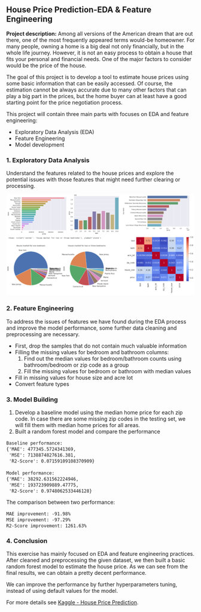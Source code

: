 ## House Price Prediction-EDA & Feature Engineering

**Project description:** 
Among all versions of the American dream that are out there, one of the most frequently appeared terms would-be homeowner. For many people, owning a home is a big deal not only financially, but in the whole life journey. However, it is not an easy process to obtain a house that fits your personal and financial needs. One of the major factors to consider would be the price of the house.

The goal of this project is to develop a tool to estimate house prices using some basic information that can be easily accessed. Of course, the estimation cannot be always accurate due to many other factors that can play a big part in the prices, but the home buyer can at least have a good starting point for the price negotiation process.

This project will contain three main parts with focuses on EDA and feature engineering:
* Exploratory Data Analysis (EDA)
* Feature Engineering
* Model development

### 1. Exploratory Data Analysis

Understand the features related to the house prices and explore the potential issues with those features that might need further clearing or processing. 

<img src="images/thumbnail_images/house_price_prediction.png?raw=true"/>

### 2. Feature Engineering

To address the issues of features we have found during the EDA process and improve the model performance, some further data cleaning and preprocessing are necessary. 

* First, drop the samples that do not contain much valuable information
* Filling the missing values for bedroom and bathroom columns:
  1. Find out the median values for bedroom/bathroom counts using bathroom/bedroom or zip code as a group
  2. Fill the missing values for bedroom or bathroom with median values
* Fill in missing values for house size and acre lot
* Convert feature types
  
### 3. Model Building

1. Develop a baseline model using the median home price for each zip code. In case there are some missing zip codes in the testing set, we will fill them with median home prices for all areas.
2. Built a random forest model and compare the performance

```
Baseline performance:
{'MAE': 477345.5724341369,
 'MSE': 7138874827616.381,
 'R2-Score': 0.07159109108370909}

Model performance:
{'MAE': 38292.631562224946,
 'MSE': 193723909889.47775,
 'R2-Score': 0.9748062533446128}
```
The comparison between two performance:
```
MAE improvement: -91.98%
MSE improvement: -97.29%
R2-Score improvement: 1261.63%
```

### 4. Conclusion

This exercise has mainly focused on EDA and feature engineering practices. After cleaned and preprocessing the given dataset, we then built a basic random forest model to estimate the house price. As we can see from the final results, we can obtain a pretty decent performance.

We can improve the performance by further hyperparameters tuning, instead of using default values for the model.

For more details see [Kaggle - House Price Prediction](https://www.kaggle.com/code/binfeng2021/house-price-prediction-eda-feature-engineering).


